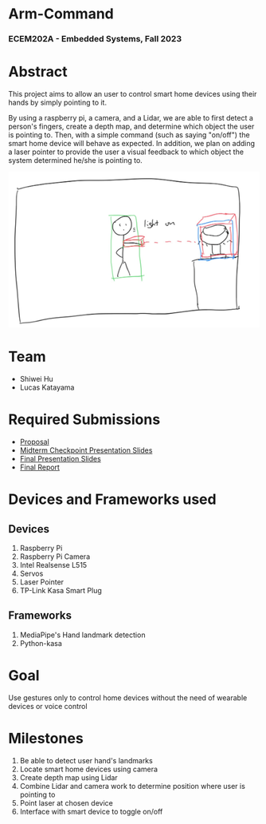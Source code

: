 # Arm-Command
### ECEM202A - Embedded Systems, Fall 2023


# Abstract

This project aims to allow an user to control smart home devices using their hands by simply pointing to it.

By using a raspberry pi, a camera, and a Lidar, we are able to first detect a person's fingers, create a depth map, and determine which object the user is pointing to. Then, with a simple command (such as saying "on/off") the smart home device will behave as expected. In addition, we plan on adding a laser pointer to provide the user a visual feedback to which object the system determined he/she is pointing to.

![Screenshot](image1.png)

# Team
* Shiwei Hu 
* Lucas Katayama

# Required Submissions
* [Proposal](proposal)
* [Midterm Checkpoint Presentation Slides](http://)
* [Final Presentation Slides](http://)
* [Final Report](report)

# Devices and Frameworks used

## Devices
1. Raspberry Pi
2. Raspberry Pi Camera
3. Intel Realsense L515
4. Servos
5. Laser Pointer
6. TP-Link Kasa Smart Plug

## Frameworks
1. MediaPipe's Hand landmark detection
2. Python-kasa

# Goal
Use gestures only to control home devices without the need of wearable devices or voice control

# Milestones
1. Be able to detect user hand's landmarks
2. Locate smart home devices using camera
3. Create depth map using Lidar
4. Combine Lidar and camera work to determine position where user is pointing to
5. Point laser at chosen device
6. Interface with smart device to toggle on/off

